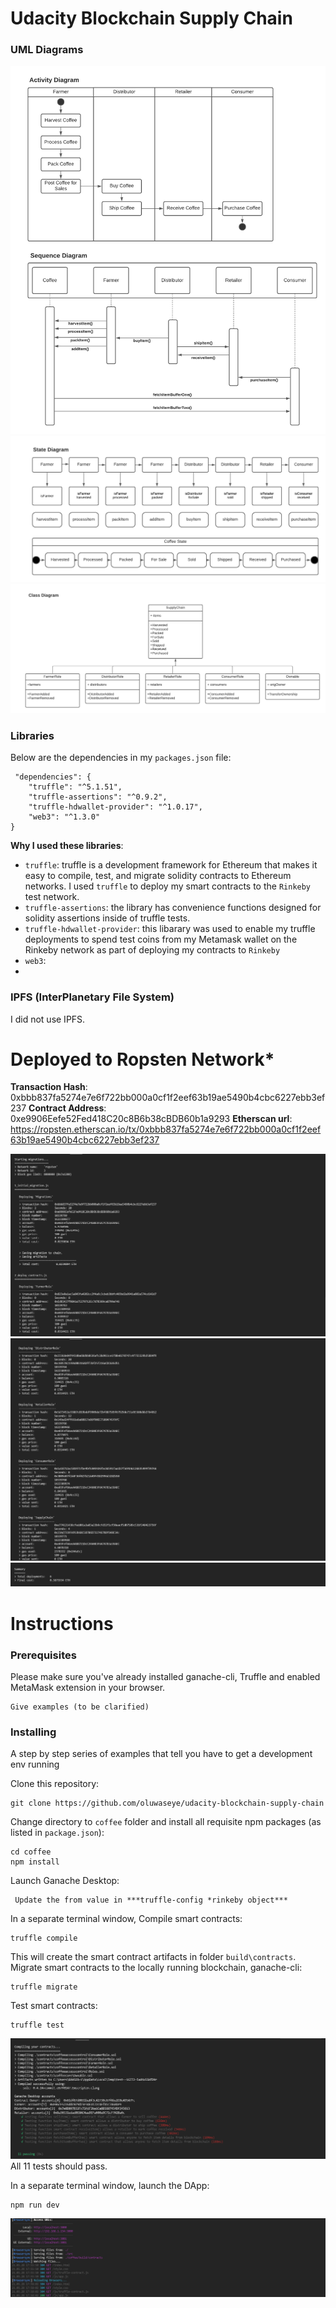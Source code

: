 
# Udacity Blockchain Supply Chain

### UML Diagrams
  ![enter image description here](https://raw.githubusercontent.com/oluwaseye/udacity-blockchain-supply-chain/main/images/Udacity_Blockchain_Supply_Chain_1.png)
  ![enter image description here](https://raw.githubusercontent.com/oluwaseye/udacity-blockchain-supply-chain/main/images/Udacity_Blockchain_Supply_Chain_2__.png)
  ![enter image description here](https://raw.githubusercontent.com/oluwaseye/udacity-blockchain-supply-chain/main/images/Udacity_Blockchain_Supply_Chain_3.png)
  ### Libraries
  Below are the dependencies in my `packages.json` file:

     "dependencies": {
    	"truffle": "^5.1.51",
    	"truffle-assertions": "^0.9.2",
    	"truffle-hdwallet-provider": "^1.0.17",
    	"web3": "^1.3.0"
    }
**Why I used these libraries**:
-   `truffle`: truffle is a development framework for Ethereum that makes it easy to compile, test, and migrate solidity contracts to Ethereum networks.  I used  `truffle`  to deploy my smart contracts to the  `Rinkeby`  test network.
-   `truffle-assertions`: the library has convenience functions designed for solidity assertions inside of truffle tests.
-   `truffle-hdwallet-provider`: this libarary was used to enable my truffle deployments to spend test coins from my Metamask wallet on the Rinkeby network as part of deploying my contracts to  `Rinkeby`
-   `web3`:
-
### IPFS (InterPlanetary File System)
I did not use IPFS.

# Deployed to Ropsten Network*

**Transaction Hash**: 0xbbb837fa5274e7e6f722bb000a0cf1f2eef63b19ae5490b4cbc6227ebb3ef237
**Contract Address**: 0xe9906Eefe52Fed418C20c8B6b38cBDB60b1a9293
**Etherscan url**: https://ropsten.etherscan.io/tx/0xbbb837fa5274e7e6f722bb000a0cf1f2eef63b19ae5490b4cbc6227ebb3ef237

![enter image description here](https://raw.githubusercontent.com/oluwaseye/udacity-blockchain-supply-chain/main/images/deployment.png)
![enter image description here](https://raw.githubusercontent.com/oluwaseye/udacity-blockchain-supply-chain/main/images/deployment2.png)
![enter image description here](https://raw.githubusercontent.com/oluwaseye/udacity-blockchain-supply-chain/main/images/deployment3.png)
# Instructions
### Prerequisites

Please make sure you've already installed ganache-cli, Truffle and enabled MetaMask extension in your browser.

```
Give examples (to be clarified)

```

### [](https://github.com/galen211/udacity-blockchain-developer/blob/master/project3/INSTRUCTIONS.md#installing)Installing

A step by step series of examples that tell you have to get a development env running

Clone this repository:

```
git clone https://github.com/oluwaseye/udacity-blockchain-supply-chain

```

Change directory to  `coffee`  folder and install all requisite npm packages (as listed in  `package.json`):

```
cd coffee
npm install
```
Launch Ganache Desktop:

     Update the from value in ***truffle-config *rinkeby object***

In a separate terminal window, Compile smart contracts:

```
truffle compile
```
This will create the smart contract artifacts in folder `build\contracts`.
Migrate smart contracts to the locally running blockchain, ganache-cli:

```
truffle migrate
```
Test smart contracts:

```
truffle test

```
![enter image description here](https://raw.githubusercontent.com/oluwaseye/udacity-blockchain-supply-chain/main/images/test.png)
All 11 tests should pass.

 In a separate terminal window, launch the DApp:

```
npm run dev
```
![enter image description here](https://raw.githubusercontent.com/oluwaseye/udacity-blockchain-supply-chain/main/images/npmrundev.png)
